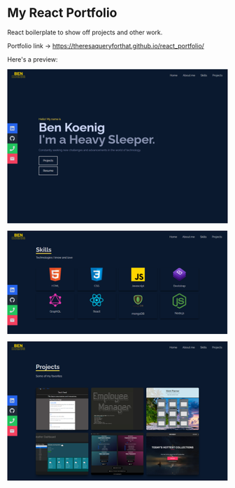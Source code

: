 # My React Portfolio

React boilerplate to show off projects and other work.

Portfolio link -> https://theresaqueryforthat.github.io/react_portfolio/

Here's a preview:

![](img/demo-1.png)

![](img/demo-2.png)

![](img/demo-3.png)
